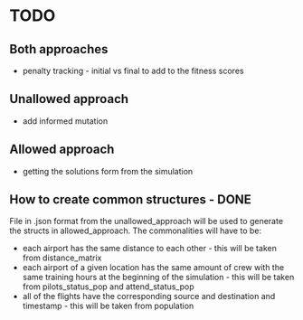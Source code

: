 # TODO

## Both approaches

- penalty tracking - initial vs final to add to the fitness scores

## Unallowed approach

- add informed mutation

## Allowed approach

- getting the solutions form from the simulation

## How to create common structures - DONE

File in .json format from the unallowed_approach will be used to generate the structs in allowed_approach.
The commonalities will have to be:

- each airport has the same distance to each other - this will be taken from distance_matrix
- each airport of a given location has the same amount of crew with the same training hours at the beginning of the simulation - this will be taken from pilots_status_pop and attend_status_pop
- all of the flights have the corresponding source and destination and timestamp - this will be taken from population
